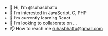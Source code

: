 - 👋 Hi, I’m @suhasbhattu
- 👀 I’m interested in JavaScript, C, PHP
- 🌱 I’m currently learning React
- 💞️ I’m looking to collaborate on ...
- 📫 How to reach me suhasbhattu@gmail.com

<!---
suhasbhattu/suhasbhattu is a ✨ special ✨ repository because its `README.md` (this file) appears on your GitHub profile.
You can click the Preview link to take a look at your changes.
--->
